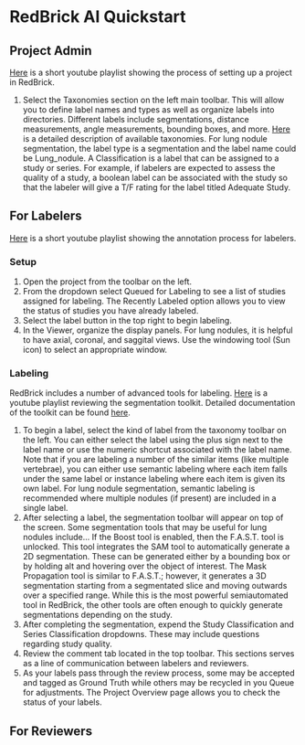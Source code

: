 # RedBrick AI Quickstart

## Project Admin
[Here](https://www.youtube.com/watch?v=J0Wf1Kvhfv0&list=PLjI4V6WYNAySdSCPx0oI1pMo9hhrr7OA5) is a short youtube playlist showing the process of setting up a project in RedBrick.

1. Select the Taxonomies section on the left main toolbar. This will allow you to define label names and types as well as organize labels into directories. Different labels include segmentations, distance measurements, angle measurements, bounding boxes, and more. [Here](https://docs.redbrickai.com/projects/taxonomies) is a detailed description of available taxonomies. For lung nodule segmentation, the label type is a segmentation and the label name could be Lung_nodule. A Classification is a label that can be assigned to a study or series. For example, if labelers are expected to assess the quality of a study, a boolean label can be associated with the study so that the labeler will give a T/F rating for the label titled Adequate Study. 

## For Labelers
[Here](https://www.youtube.com/watch?v=cl7oTHeIhsc&list=PLjI4V6WYNAyS9PGIYVabokPNri_wLeYAQ) is a short youtube playlist showing the annotation process for labelers.

### Setup
1. Open the project from the toolbar on the left.
1. From the dropdown select Queued for Labeling to see a list of studies assigned for labeling. The Recently Labeled option allows you to view the status of studies you have already labeled.  
1. Select the label button in the top right to begin labeling.
1. In the Viewer, organize the display panels. For lung nodules, it is helpful to have axial, coronal, and saggital views. Use the windowing tool (Sun icon) to select an appropriate window.

### Labeling
RedBrick includes a number of advanced tools for labeling. [Here](https://www.youtube.com/watch?v=wsDFtPv64IM&list=PLjI4V6WYNAyTuh9PWDKF_N8k2lEdD47qz) is a youtube playlist reviewing the segmentation toolkit. Detailed documentation of the toolkit can be found [here](https://docs.redbrickai.com/annotation-and-viewer/segmentation/segmentation-tools).
1. To begin a label, select the kind of label from the taxonomy toolbar on the left. You can either select the label using the plus sign next to the label name or use the numeric shortcut associated with the label name. Note that if you are labeling a number of the similar items (like multiple vertebrae), you can either use semantic labeling where each item falls under the same label or instance labeling where each item is given its own label. For lung nodule segmentation, semantic labeling is recommended where multiple nodules (if present) are included in a single label.
1. After selecting a label, the segmentation toolbar will appear on top of the screen. Some segmentation tools that may be useful for lung nodules include... If the Boost tool is enabled, then the F.A.S.T. tool is unlocked. This tool integrates the SAM tool to automatically generate a 2D segmentation. These can be generated either by a bounding box or by holding alt and hovering over the object of interest. The Mask Propagation tool is similar to F.A.S.T.; however, it generates a 3D segmentation starting from a segmentated slice and moving outwards over a specified range. While this is the most powerful semiautomated tool in RedBrick, the other tools are often enough to quickly generate segmentations depending on the study.
1. After completing the segmentation, expend the Study Classification and Series Classification dropdowns. These may include questions regarding study quality.
1. Review the comment tab located in the top toolbar. This sections serves as a line of communication between labelers and reviewers.
1. As your labels pass through the review process, some may be accepted and tagged as Ground Truth while others may be recycled in you Queue for adjustments. The Project Overview page allows you to check the status of your labels. 

## For Reviewers
